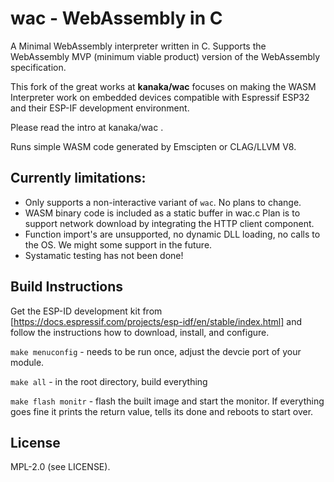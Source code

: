 # wac - WebAssembly in C

A Minimal WebAssembly interpreter written in C. Supports the
WebAssembly MVP (minimum viable product) version of the WebAssembly
specification.

This fork of the great works at **kanaka/wac** focuses on making the
WASM Interpreter work on embedded devices compatible with 
Espressif ESP32 and their ESP-IF development environment.

Please read the intro at kanaka/wac .

Runs simple WASM code generated by Emscipten or CLAG/LLVM V8.


## Currently limitations:

* Only supports a non-interactive variant of `wac`. No plans to change.
* WASM binary code is included as a static buffer in wac.c 
  Plan is to support network download by integrating the HTTP client component.
* Function import's are unsupported, no dynamic DLL loading, no calls to the OS.
  We might some support in the future.
* Systamatic testing has not been done!


## Build Instructions

Get the ESP-ID development kit from [https://docs.espressif.com/projects/esp-idf/en/stable/index.html] and follow the instructions how to download, install, and configure. 

```make menuconfig``` - needs to be run once, adjust the devcie port of your module.

```make all```  - in the root directory, build everything

```make flash monitr```  - flash the built image and start the monitor.  If everything goes fine it prints the return value, tells its done and reboots to start over.

## License

MPL-2.0 (see LICENSE).
